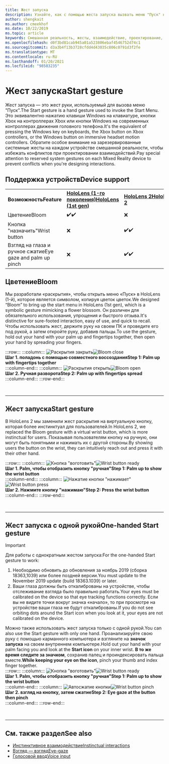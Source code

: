 ```yaml
---
title: Жест запуска
description: Узнайте, как с помощью жеста запуска вызвать меню "Пуск" на HoloLens и в Windows Mixed Reality.
author: shengkait
ms.author: cmeekhof
ms.date: 10/22/2019
ms.topic: article
keywords: Смешанная реальность, жесты, взаимодействие, проектирование, гарнитура смешанной реальности, гарнитура Windows Mixed Reality, гарнитура виртуальной реальности, HoloLens, МРТК, набор средств смешанной реальности, раскрытия
ms.openlocfilehash: d0f3bd81cab945a01a523806ebaf4546752d74c1
ms.sourcegitcommit: d3a3b4f13b3728cfdd4d43035c806c0791d3f2fe
ms.translationtype: MT
ms.contentlocale: ru-RU
ms.lasthandoff: 01/20/2021
ms.locfileid: "98583235"
---
```

# <a name="start-gesture"></a><span data-ttu-id="84ba9-104">Жест запуска</span><span class="sxs-lookup"><span data-stu-id="84ba9-104">Start gesture</span></span>

<span data-ttu-id="84ba9-105">Жест запуска — это жест руки, используемый для вызова меню "Пуск".</span><span class="sxs-lookup"><span data-stu-id="84ba9-105">The Start gesture is a hand gesture used to invoke the Start Menu.</span></span> <span data-ttu-id="84ba9-106">Это эквивалентно нажатию клавиши Windows на клавиатуре, кнопки Xbox на контроллерах Xbox или кнопки Windows на современных контроллерах движения головного телефона.</span><span class="sxs-lookup"><span data-stu-id="84ba9-106">It's the equivalent of pressing the Windows key on keyboards, the Xbox button on Xbox controllers, or the Windows button on immersive headset motion controllers.</span></span> <span data-ttu-id="84ba9-107">Обратите особое внимание на зарезервированные системные жесты на каждом устройстве смешанной реальности, чтобы избежать конфликтов при проектировании взаимодействий.</span><span class="sxs-lookup"><span data-stu-id="84ba9-107">Pay special attention to reserved system gestures on each Mixed Reality device to prevent conflicts when you're designing interactions.</span></span>

## <a name="device-support"></a><span data-ttu-id="84ba9-108">Поддержка устройств</span><span class="sxs-lookup"><span data-stu-id="84ba9-108">Device support</span></span>

<table>
    <colgroup>
    <col width="25%" />
    <col width="25%" />
    <col width="25%" />
    <col width="25%" />
    </colgroup>
    <tr>
        <td><span data-ttu-id="84ba9-109"><strong>Возможность</strong></span><span class="sxs-lookup"><span data-stu-id="84ba9-109"><strong>Feature</strong></span></span></td>
        <td><span data-ttu-id="84ba9-110"><a href="/hololens/hololens1-hardware"><strong>HoloLens (1-го поколения)</strong></a></span><span class="sxs-lookup"><span data-stu-id="84ba9-110"><a href="/hololens/hololens1-hardware"><strong>HoloLens (1st gen)</strong></a></span></span></td>
        <td><span data-ttu-id="84ba9-111"><a href="https://docs.microsoft.com/hololens/hololens2-hardware"><strong>HoloLens 2</strong></span><span class="sxs-lookup"><span data-stu-id="84ba9-111"><a href="https://docs.microsoft.com/hololens/hololens2-hardware"><strong>HoloLens 2</strong></span></span></td>
        <td><span data-ttu-id="84ba9-112"><a href="../discover/immersive-headset-hardware-details.md"><strong>Иммерсивные гарнитуры</strong></a></span><span class="sxs-lookup"><span data-stu-id="84ba9-112"><a href="../discover/immersive-headset-hardware-details.md"><strong>Immersive headsets</strong></a></span></span></td>
    </tr>
     <tr>
        <td><span data-ttu-id="84ba9-113">Цветение</span><span class="sxs-lookup"><span data-stu-id="84ba9-113">Bloom</span></span></td>
        <td><span data-ttu-id="84ba9-114">✔️</span><span class="sxs-lookup"><span data-stu-id="84ba9-114">✔️</span></span></td>
        <td>❌</td>
        <td>❌</td>
    </tr>
     <tr>
        <td><span data-ttu-id="84ba9-115">Кнопка "назначить"</span><span class="sxs-lookup"><span data-stu-id="84ba9-115">Wrist button</span></span></td>
        <td>❌</td>
        <td><span data-ttu-id="84ba9-116">✔️</span><span class="sxs-lookup"><span data-stu-id="84ba9-116">✔️</span></span></td>
        <td>❌</td>
    </tr>
    <tr>
        <td><span data-ttu-id="84ba9-117">Взгляд на глаза и ручное сжатие</span><span class="sxs-lookup"><span data-stu-id="84ba9-117">Eye gaze and palm up pinch</span></span></td>
        <td>❌</td>
        <td><span data-ttu-id="84ba9-118">✔️</span><span class="sxs-lookup"><span data-stu-id="84ba9-118">✔️</span></span></td>
        <td>❌</td>
    </tr>
</table>

## <a name="bloom"></a><span data-ttu-id="84ba9-119">Цветение</span><span class="sxs-lookup"><span data-stu-id="84ba9-119">Bloom</span></span>

<span data-ttu-id="84ba9-120">Мы разработали «раскрытия», чтобы открыть меню «Пуск» в HoloLens (1-й), которое является символом, копируя цветок цветок.</span><span class="sxs-lookup"><span data-stu-id="84ba9-120">We designed “Bloom” to bring up the start menu in HoloLens (1st gen), which is a symbolic gesture mimicking a flower blossom.</span></span> <span data-ttu-id="84ba9-121">Он различен для обязательного использования, упрощения и быстрого отзыва.</span><span class="sxs-lookup"><span data-stu-id="84ba9-121">It's distinctive for sure-footed interaction, easy of use, and quick to recall.</span></span> <span data-ttu-id="84ba9-122">Чтобы использовать жест, держите руку на своем ПК и проведите его под рукой, а затем откройте руку, добавив пальцы.</span><span class="sxs-lookup"><span data-stu-id="84ba9-122">To use the gesture, hold out your hand with your palm up and fingertips together, then open your hand by spreading your fingers.</span></span>

:::row:::
    :::column:::
        <span data-ttu-id="84ba9-123">![Раскрытия закрыть](images/bloom-close.png)</span><span class="sxs-lookup"><span data-stu-id="84ba9-123">![Bloom close](images/bloom-close.png)</span></span><br>
        <span data-ttu-id="84ba9-124">**Шаг 1. поладонь с помощью совместного воссоздания**</span><span class="sxs-lookup"><span data-stu-id="84ba9-124">**Step 1: Palm up with fingertips together**</span></span><br>
    :::column-end:::
    :::column:::
        <span data-ttu-id="84ba9-125">![Раскрытия открыть](images/bloom-open.png)</span><span class="sxs-lookup"><span data-stu-id="84ba9-125">![Bloom open](images/bloom-open.png)</span></span><br>
        <span data-ttu-id="84ba9-126">**Шаг 2. Ручная разворота**</span><span class="sxs-lookup"><span data-stu-id="84ba9-126">**Step 2: Palm up with fingertips spread**</span></span><br>
    :::column-end:::
:::row-end:::

<br>

---

## <a name="start-gesture"></a><span data-ttu-id="84ba9-127">Жест запуска</span><span class="sxs-lookup"><span data-stu-id="84ba9-127">Start gesture</span></span>

<span data-ttu-id="84ba9-128">В HoloLens 2 мы заменили жест раскрытия на виртуальную кнопку, которая более инстинктуал для пользователей.</span><span class="sxs-lookup"><span data-stu-id="84ba9-128">In HoloLens 2, we replaced the Bloom gesture with a virtual wrist button, which is more instinctual for users.</span></span> <span data-ttu-id="84ba9-129">Показывая пользователям кнопку на ручную, они могут быть понятными и нажимать их с другой стороны.</span><span class="sxs-lookup"><span data-stu-id="84ba9-129">By showing users the button on the wrist, they can intuitively reach out and press it with their other hand.</span></span>

:::row:::
    :::column:::
        <span data-ttu-id="84ba9-130">![Кнопка "воготовить"](images/wrist-button-ready.png)</span><span class="sxs-lookup"><span data-stu-id="84ba9-130">![Wrist button ready](images/wrist-button-ready.png)</span></span><br>
        <span data-ttu-id="84ba9-131">**Шаг 1. Palm, чтобы отобразить кнопку "ручная"**</span><span class="sxs-lookup"><span data-stu-id="84ba9-131">**Step 1: Palm up to show the wrist button**</span></span><br>
    :::column-end:::
    :::column:::
        <span data-ttu-id="84ba9-132">![Нажатие кнопки "нажимает"](images/wrist-button-press.png)</span><span class="sxs-lookup"><span data-stu-id="84ba9-132">![Wrist button press](images/wrist-button-press.png)</span></span><br>
        <span data-ttu-id="84ba9-133">**Шаг 2. Нажмите кнопку "нажимаю"**</span><span class="sxs-lookup"><span data-stu-id="84ba9-133">**Step 2: Press the wrist button**</span></span><br>
    :::column-end:::
:::row-end:::

<br>

---

## <a name="one-handed-start-gesture"></a><span data-ttu-id="84ba9-134">Жест запуска с одной рукой</span><span class="sxs-lookup"><span data-stu-id="84ba9-134">One-handed Start gesture</span></span>

> [!IMPORTANT]
> <span data-ttu-id="84ba9-135">Для работы с однократным жестом запуска:</span><span class="sxs-lookup"><span data-stu-id="84ba9-135">For the one-handed Start gesture to work:</span></span>
>
> 1. <span data-ttu-id="84ba9-136">Необходимо обновить до обновления за ноябрь 2019 (сборка 18363,1039) или более поздней версии.</span><span class="sxs-lookup"><span data-stu-id="84ba9-136">You must update to the November 2019 update (build 18363.1039) or later.</span></span>
> 1. <span data-ttu-id="84ba9-137">Ваши глаза должны быть откалиброваны на устройстве, чтобы отслеживание взгляда было правильно работать.</span><span class="sxs-lookup"><span data-stu-id="84ba9-137">Your eyes must be calibrated on the device so that eye tracking functions correctly.</span></span> <span data-ttu-id="84ba9-138">Если вы не видите точки вокруг значка «начало», то при просмотре на устройстве ваши глаза не будут откалиброваны.</span><span class="sxs-lookup"><span data-stu-id="84ba9-138">If you do not see orbiting dots around the Start icon when you look at it, your eyes are not calibrated on the device.</span></span>

<span data-ttu-id="84ba9-139">Можно также использовать жест запуска только с одной рукой.</span><span class="sxs-lookup"><span data-stu-id="84ba9-139">You can also use the Start gesture with only one hand.</span></span> <span data-ttu-id="84ba9-140">Проанализируйте свою руку с помощью карманного компьютера и взгляните на **значок запуска** на своем внутреннем компьютере.</span><span class="sxs-lookup"><span data-stu-id="84ba9-140">Hold out your hand with your palm facing you and look at the **Start icon** on your inner wrist.</span></span> <span data-ttu-id="84ba9-141">**В то же время следите за значком**, сохранив палец и проиндексировать пальца вместе.</span><span class="sxs-lookup"><span data-stu-id="84ba9-141">**While keeping your eye on the icon**, pinch your thumb and index finger together.</span></span><br>
:::row:::
    :::column:::
        <span data-ttu-id="84ba9-142">![Кнопка "воготовить"](images/wrist-button-ready.png)</span><span class="sxs-lookup"><span data-stu-id="84ba9-142">![Wrist button ready](images/wrist-button-ready.png)</span></span><br>
        <span data-ttu-id="84ba9-143">**Шаг 1. Palm, чтобы отобразить кнопку "ручная"**</span><span class="sxs-lookup"><span data-stu-id="84ba9-143">**Step 1: Palm up to show the wrist button**</span></span><br>
    :::column-end:::
    :::column:::
        <span data-ttu-id="84ba9-144">![Автосжатие кнопки](images/wrist-button-pinch.png)</span><span class="sxs-lookup"><span data-stu-id="84ba9-144">![Wrist button pinch](images/wrist-button-pinch.png)</span></span><br>
        <span data-ttu-id="84ba9-145">**Шаг 2. взгляд на кнопку, затем сжатие**</span><span class="sxs-lookup"><span data-stu-id="84ba9-145">**Step 2: Eye gaze at the button then pinch**</span></span><br>
    :::column-end:::
:::row-end:::

<br>

---

## <a name="see-also"></a><span data-ttu-id="84ba9-146">См. также раздел</span><span class="sxs-lookup"><span data-stu-id="84ba9-146">See also</span></span>

* [<span data-ttu-id="84ba9-147">Инстинктивное взаимодействие</span><span class="sxs-lookup"><span data-stu-id="84ba9-147">Instinctual interactions</span></span>](interaction-fundamentals.md)
* [<span data-ttu-id="84ba9-148">Взгляд — взгляд</span><span class="sxs-lookup"><span data-stu-id="84ba9-148">Eye-gaze</span></span>](eye-tracking.md)
* [<span data-ttu-id="84ba9-149">Голосовой ввод</span><span class="sxs-lookup"><span data-stu-id="84ba9-149">Voice input</span></span>](voice-input.md)